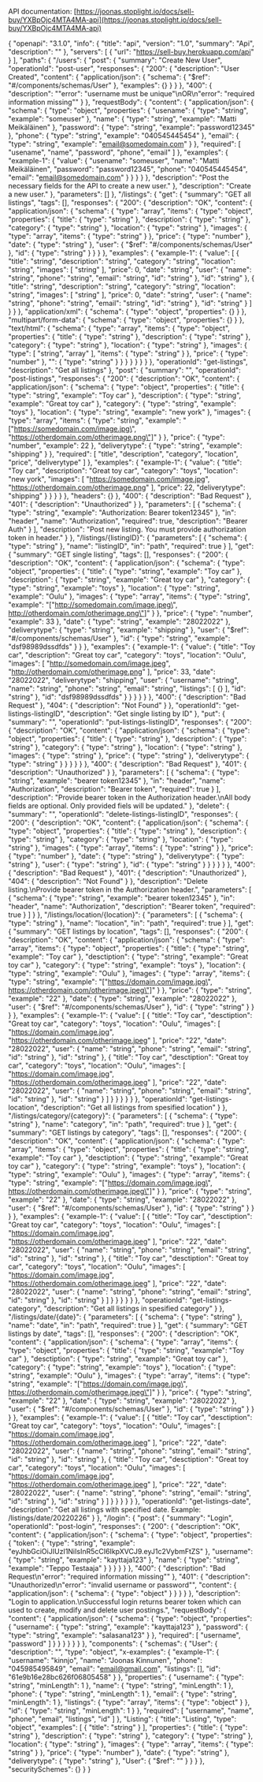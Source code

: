 API documentation: [https://joonas.stoplight.io/docs/sell-buy/YXBpOjc4MTA4MA-api](https://joonas.stoplight.io/docs/sell-buy/YXBpOjc4MTA4MA-api)

{
  "openapi": "3.1.0",
  "info": {
    "title": "api",
    "version": "1.0",
    "summary": "Api",
    "description": ""
  },
  "servers": [
    {
      "url": "https://sell-buy.herokuapp.com/api"
    }
  ],
  "paths": {
    "/users": {
      "post": {
        "summary": "Create New User",
        "operationId": "post-user",
        "responses": {
          "200": {
            "description": "User Created",
            "content": {
              "application/json": {
                "schema": {
                  "$ref": "#/components/schemas/User"
                },
                "examples": {}
              }
            }
          },
          "400": {
            "description": "\"error\": \"username must be unique\"\nOR\n\"error\": \"required information missing\""
          }
        },
        "requestBody": {
          "content": {
            "application/json": {
              "schema": {
                "type": "object",
                "properties": {
                  "usename": {
                    "type": "string",
                    "example": "someuser"
                  },
                  "name": {
                    "type": "string",
                    "example": "Matti Meikäläinen"
                  },
                  "password": {
                    "type": "string",
                    "example": "password12345"
                  },
                  "phone": {
                    "type": "string",
                    "example": "040545445454"
                  },
                  "email": {
                    "type": "string",
                    "example": "email@somedomain.com"
                  }
                },
                "required": [
                  "usename",
                  "name",
                  "password",
                  "phone",
                  "email"
                ]
              },
              "examples": {
                "example-1": {
                  "value": {
                    "usename": "someuser",
                    "name": "Matti Meikäläinen",
                    "password": "password12345",
                    "phone": "040545445454",
                    "email": "email@somedomain.com"
                  }
                }
              }
            }
          },
          "description": "Post the necessary fields for the API to create a new user."
        },
        "description": "Create a new user."
      },
      "parameters": []
    },
    "/listings": {
      "get": {
        "summary": "GET all listings",
        "tags": [],
        "responses": {
          "200": {
            "description": "OK",
            "content": {
              "application/json": {
                "schema": {
                  "type": "array",
                  "items": {
                    "type": "object",
                    "properties": {
                      "title": {
                        "type": "string"
                      },
                      "description": {
                        "type": "string"
                      },
                      "category": {
                        "type": "string"
                      },
                      "location": {
                        "type": "string"
                      },
                      "images": {
                        "type": "array",
                        "items": {
                          "type": "string"
                        }
                      },
                      "price": {
                        "type": "number"
                      },
                      "date": {
                        "type": "string"
                      },
                      "user": {
                        "$ref": "#/components/schemas/User"
                      },
                      "id": {
                        "type": "string"
                      }
                    }
                  }
                },
                "examples": {
                  "example-1": {
                    "value": [
                      {
                        "title": "string",
                        "description": "string",
                        "category": "string",
                        "location": "string",
                        "images": [
                          "string"
                        ],
                        "price": 0,
                        "date": "string",
                        "user": {
                          "name": "string",
                          "phone": "string",
                          "email": "string",
                          "id": "string"
                        },
                        "id": "string"
                      },
                      {
                        "title": "string",
                        "description": "string",
                        "category": "string",
                        "location": "string",
                        "images": [
                          "string"
                        ],
                        "price": 0,
                        "date": "string",
                        "user": {
                          "name": "string",
                          "phone": "string",
                          "email": "string",
                          "id": "string"
                        },
                        "id": "string"
                      }
                    ]
                  }
                }
              },
              "application/xml": {
                "schema": {
                  "type": "object",
                  "properties": {}
                }
              },
              "multipart/form-data": {
                "schema": {
                  "type": "object",
                  "properties": {}
                }
              },
              "text/html": {
                "schema": {
                  "type": "array",
                  "items": {
                    "type": "object",
                    "properties": {
                      "title": {
                        "type": "string"
                      },
                      "description": {
                        "type": "string"
                      },
                      "category": {
                        "type": "string"
                      },
                      "location": {
                        "type": "string"
                      },
                      "images": {
                        "type": [
                          "string",
                          "array"
                        ],
                        "items": {
                          "type": "string"
                        }
                      },
                      "price": {
                        "type": "number"
                      },
                      "": {
                        "type": "string"
                      }
                    }
                  }
                }
              }
            }
          }
        },
        "operationId": "get-listings",
        "description": "Get all listings"
      },
      "post": {
        "summary": "",
        "operationId": "post-listings",
        "responses": {
          "200": {
            "description": "OK",
            "content": {
              "application/json": {
                "schema": {
                  "type": "object",
                  "properties": {
                    "title": {
                      "type": "string",
                      "example": "Toy car"
                    },
                    "description": {
                      "type": "string",
                      "example": "Great toy car"
                    },
                    "category": {
                      "type": "string",
                      "example": "toys"
                    },
                    "location": {
                      "type": "string",
                      "example": "new york"
                    },
                    "images": {
                      "type": "array",
                      "items": {
                        "type": "string",
                        "example": "[\"https://somedomain.com/image.jpg\", \"https://otherdomain.com/otherimage.png\"]"
                      }
                    },
                    "price": {
                      "type": "number",
                      "example": 22
                    },
                    "deliverytype": {
                      "type": "string",
                      "example": "shipping"
                    }
                  },
                  "required": [
                    "title",
                    "description",
                    "category",
                    "location",
                    "price",
                    "deliverytype"
                  ]
                },
                "examples": {
                  "example-1": {
                    "value": {
                      "title": "Toy car",
                      "description": "Great toy car",
                      "category": "toys",
                      "location": "new york",
                      "images": [
                        "https://somedomain.com/image.jpg",
                        "https://otherdomain.com/otherimage.png"
                      ],
                      "price": 22,
                      "deliverytype": "shipping"
                    }
                  }
                }
              }
            },
            "headers": {}
          },
          "400": {
            "description": "Bad Request"
          },
          "401": {
            "description": "Unauthorized"
          }
        },
        "parameters": [
          {
            "schema": {
              "type": "string",
              "example": "Authorization: Bearer token12345"
            },
            "in": "header",
            "name": "Authorization",
            "required": true,
            "description": "Bearer Auth"
          }
        ],
        "description": "Post new listing. You must provide authorization token in header."
      }
    },
    "/listings/{listingID}": {
      "parameters": [
        {
          "schema": {
            "type": "string"
          },
          "name": "listingID",
          "in": "path",
          "required": true
        }
      ],
      "get": {
        "summary": "GET single listing",
        "tags": [],
        "responses": {
          "200": {
            "description": "OK",
            "content": {
              "application/json": {
                "schema": {
                  "type": "object",
                  "properties": {
                    "title": {
                      "type": "string",
                      "example": "Toy car"
                    },
                    "description": {
                      "type": "string",
                      "example": "Great toy car"
                    },
                    "category": {
                      "type": "string",
                      "example": "toys"
                    },
                    "location": {
                      "type": "string",
                      "example": "Oulu"
                    },
                    "images": {
                      "type": "array",
                      "items": {
                        "type": "string",
                        "example": "[\"http://somedomain.com/image.jpeg\", http://otherdomain.com/otherimage.png\"]"
                      }
                    },
                    "price": {
                      "type": "number",
                      "example": 33
                    },
                    "date": {
                      "type": "string",
                      "example": "28022022"
                    },
                    "deliverytype": {
                      "type": "string",
                      "example": "shipping"
                    },
                    "user": {
                      "$ref": "#/components/schemas/User"
                    },
                    "id": {
                      "type": "string",
                      "example": "dsf98989dssdfds"
                    }
                  }
                },
                "examples": {
                  "example-1": {
                    "value": {
                      "title": "Toy car",
                      "description": "Great toy car",
                      "category": "toys",
                      "location": "Oulu",
                      "images": [
                        "http://somedomain.com/image.jpeg",
                        "http://otherdomain.com/otherimage.png"
                      ],
                      "price": 33,
                      "date": "28022022",
                      "deliverytype": "shipping",
                      "user": {
                        "username": "string",
                        "name": "string",
                        "phone": "string",
                        "email": "string",
                        "listings": [
                          {}
                        ],
                        "id": "string"
                      },
                      "id": "dsf98989dssdfds"
                    }
                  }
                }
              }
            }
          },
          "400": {
            "description": "Bad Request"
          },
          "404": {
            "description": "Not Found"
          }
        },
        "operationId": "get-listings-listingID",
        "description": "Get single listing by ID"
      },
      "put": {
        "summary": "",
        "operationId": "put-listings-listingID",
        "responses": {
          "200": {
            "description": "OK",
            "content": {
              "application/json": {
                "schema": {
                  "type": "object",
                  "properties": {
                    "title": {
                      "type": "string"
                    },
                    "description": {
                      "type": "string"
                    },
                    "category": {
                      "type": "string"
                    },
                    "location": {
                      "type": "string"
                    },
                    "images": {
                      "type": "string"
                    },
                    "price": {
                      "type": "string"
                    },
                    "deliverytype": {
                      "type": "string"
                    }
                  }
                }
              }
            }
          },
          "400": {
            "description": "Bad Request"
          },
          "401": {
            "description": "Unauthorized"
          }
        },
        "parameters": [
          {
            "schema": {
              "type": "string",
              "example": "bearer token12345"
            },
            "in": "header",
            "name": "Authorization",
            "description": "Bearer token",
            "required": true
          }
        ],
        "description": "Provide bearer token in the Authorization header.\nAll body fields are optional. Only provided fiels will be updated."
      },
      "delete": {
        "summary": "",
        "operationId": "delete-listings-listingID",
        "responses": {
          "200": {
            "description": "OK",
            "content": {
              "application/json": {
                "schema": {
                  "type": "object",
                  "properties": {
                    "title": {
                      "type": "string"
                    },
                    "description": {
                      "type": "string"
                    },
                    "category": {
                      "type": "string"
                    },
                    "location": {
                      "type": "string"
                    },
                    "images": {
                      "type": "array",
                      "items": {
                        "type": "string"
                      }
                    },
                    "price": {
                      "type": "number"
                    },
                    "date": {
                      "type": "string"
                    },
                    "deliverytype": {
                      "type": "string"
                    },
                    "user": {
                      "type": "string"
                    },
                    "id": {
                      "type": "string"
                    }
                  }
                }
              }
            }
          },
          "400": {
            "description": "Bad Request"
          },
          "401": {
            "description": "Unauthorized"
          },
          "404": {
            "description": "Not Found"
          }
        },
        "description": "Delete listing.\nProvide bearer token in the Authorization header.",
        "parameters": [
          {
            "schema": {
              "type": "string",
              "example": "bearer token12345"
            },
            "in": "header",
            "name": "Authorization",
            "description": "Bearer token",
            "required": true
          }
        ]
      }
    },
    "/listings/location/{location}": {
      "parameters": [
        {
          "schema": {
            "type": "string"
          },
          "name": "location",
          "in": "path",
          "required": true
        }
      ],
      "get": {
        "summary": "GET listings by location",
        "tags": [],
        "responses": {
          "200": {
            "description": "OK",
            "content": {
              "application/json": {
                "schema": {
                  "type": "array",
                  "items": {
                    "type": "object",
                    "properties": {
                      "title": {
                        "type": "string",
                        "example": "Toy car"
                      },
                      "desctiption": {
                        "type": "string",
                        "example": "Great toy car"
                      },
                      "category": {
                        "type": "string",
                        "example": "toys"
                      },
                      "location": {
                        "type": "string",
                        "example": "Oulu"
                      },
                      "images": {
                        "type": "array",
                        "items": {
                          "type": "string",
                          "example": "[\"https://domain.com/image.jpg\", https://otherdomain.com/otherimage.jpeg\"]"
                        }
                      },
                      "price": {
                        "type": "string",
                        "example": "22"
                      },
                      "date": {
                        "type": "string",
                        "example": "28022022"
                      },
                      "user": {
                        "$ref": "#/components/schemas/User"
                      },
                      "id": {
                        "type": "string"
                      }
                    }
                  }
                },
                "examples": {
                  "example-1": {
                    "value": [
                      {
                        "title": "Toy car",
                        "desctiption": "Great toy car",
                        "category": "toys",
                        "location": "Oulu",
                        "images": [
                          "https://domain.com/image.jpg",
                          "https://otherdomain.com/otherimage.jpeg"
                        ],
                        "price": "22",
                        "date": "28022022",
                        "user": {
                          "name": "string",
                          "phone": "string",
                          "email": "string",
                          "id": "string"
                        },
                        "id": "string"
                      },
                      {
                        "title": "Toy car",
                        "desctiption": "Great toy car",
                        "category": "toys",
                        "location": "Oulu",
                        "images": [
                          "https://domain.com/image.jpg",
                          "https://otherdomain.com/otherimage.jpeg"
                        ],
                        "price": "22",
                        "date": "28022022",
                        "user": {
                          "name": "string",
                          "phone": "string",
                          "email": "string",
                          "id": "string"
                        },
                        "id": "string"
                      }
                    ]
                  }
                }
              }
            }
          }
        },
        "operationId": "get-listings-location",
        "description": "Get all listings from spesified location"
      }
    },
    "/listings/category/{category}": {
      "parameters": [
        {
          "schema": {
            "type": "string"
          },
          "name": "category",
          "in": "path",
          "required": true
        }
      ],
      "get": {
        "summary": "GET listings by category",
        "tags": [],
        "responses": {
          "200": {
            "description": "OK",
            "content": {
              "application/json": {
                "schema": {
                  "type": "array",
                  "items": {
                    "type": "object",
                    "properties": {
                      "title": {
                        "type": "string",
                        "example": "Toy car"
                      },
                      "desctiption": {
                        "type": "string",
                        "example": "Great toy car"
                      },
                      "category": {
                        "type": "string",
                        "example": "toys"
                      },
                      "location": {
                        "type": "string",
                        "example": "Oulu"
                      },
                      "images": {
                        "type": "array",
                        "items": {
                          "type": "string",
                          "example": "[\"https://domain.com/image.jpg\", https://otherdomain.com/otherimage.jpeg\"]"
                        }
                      },
                      "price": {
                        "type": "string",
                        "example": "22"
                      },
                      "date": {
                        "type": "string",
                        "example": "28022022"
                      },
                      "user": {
                        "$ref": "#/components/schemas/User"
                      },
                      "id": {
                        "type": "string"
                      }
                    }
                  }
                },
                "examples": {
                  "example-1": {
                    "value": [
                      {
                        "title": "Toy car",
                        "desctiption": "Great toy car",
                        "category": "toys",
                        "location": "Oulu",
                        "images": [
                          "https://domain.com/image.jpg",
                          "https://otherdomain.com/otherimage.jpeg"
                        ],
                        "price": "22",
                        "date": "28022022",
                        "user": {
                          "name": "string",
                          "phone": "string",
                          "email": "string",
                          "id": "string"
                        },
                        "id": "string"
                      },
                      {
                        "title": "Toy car",
                        "desctiption": "Great toy car",
                        "category": "toys",
                        "location": "Oulu",
                        "images": [
                          "https://domain.com/image.jpg",
                          "https://otherdomain.com/otherimage.jpeg"
                        ],
                        "price": "22",
                        "date": "28022022",
                        "user": {
                          "name": "string",
                          "phone": "string",
                          "email": "string",
                          "id": "string"
                        },
                        "id": "string"
                      }
                    ]
                  }
                }
              }
            }
          }
        },
        "operationId": "get-listings-category",
        "description": "Get all listings in spesified category"
      }
    },
    "/listings/date/{date}": {
      "parameters": [
        {
          "schema": {
            "type": "string"
          },
          "name": "date",
          "in": "path",
          "required": true
        }
      ],
      "get": {
        "summary": "GET listings by date",
        "tags": [],
        "responses": {
          "200": {
            "description": "OK",
            "content": {
              "application/json": {
                "schema": {
                  "type": "array",
                  "items": {
                    "type": "object",
                    "properties": {
                      "title": {
                        "type": "string",
                        "example": "Toy car"
                      },
                      "desctiption": {
                        "type": "string",
                        "example": "Great toy car"
                      },
                      "category": {
                        "type": "string",
                        "example": "toys"
                      },
                      "location": {
                        "type": "string",
                        "example": "Oulu"
                      },
                      "images": {
                        "type": "array",
                        "items": {
                          "type": "string",
                          "example": "[\"https://domain.com/image.jpg\", https://otherdomain.com/otherimage.jpeg\"]"
                        }
                      },
                      "price": {
                        "type": "string",
                        "example": "22"
                      },
                      "date": {
                        "type": "string",
                        "example": "28022022"
                      },
                      "user": {
                        "$ref": "#/components/schemas/User"
                      },
                      "id": {
                        "type": "string"
                      }
                    }
                  }
                },
                "examples": {
                  "example-1": {
                    "value": [
                      {
                        "title": "Toy car",
                        "desctiption": "Great toy car",
                        "category": "toys",
                        "location": "Oulu",
                        "images": [
                          "https://domain.com/image.jpg",
                          "https://otherdomain.com/otherimage.jpeg"
                        ],
                        "price": "22",
                        "date": "28022022",
                        "user": {
                          "name": "string",
                          "phone": "string",
                          "email": "string",
                          "id": "string"
                        },
                        "id": "string"
                      },
                      {
                        "title": "Toy car",
                        "desctiption": "Great toy car",
                        "category": "toys",
                        "location": "Oulu",
                        "images": [
                          "https://domain.com/image.jpg",
                          "https://otherdomain.com/otherimage.jpeg"
                        ],
                        "price": "22",
                        "date": "28022022",
                        "user": {
                          "name": "string",
                          "phone": "string",
                          "email": "string",
                          "id": "string"
                        },
                        "id": "string"
                      }
                    ]
                  }
                }
              }
            }
          }
        },
        "operationId": "get-listings-date",
        "description": "Get all listings with specified date. Example: /listings/date/20220226"
      }
    },
    "/login": {
      "post": {
        "summary": "Login",
        "operationId": "post-login",
        "responses": {
          "200": {
            "description": "OK",
            "content": {
              "application/json": {
                "schema": {
                  "type": "object",
                  "properties": {
                    "token": {
                      "type": "string",
                      "example": "eyJhbGciOiJIUzI1NiIsInR5cCI6IkpXVCJ9.eyJ1c2VybmFtZS"
                    },
                    "username": {
                      "type": "string",
                      "example": "kayttaja123"
                    },
                    "name": {
                      "type": "string",
                      "example": "Teppo Testaaja"
                    }
                  }
                }
              }
            }
          },
          "400": {
            "description": "Bad Request\n\"error\": \"required information missing\""
          },
          "401": {
            "description": "Unauthorized\n\"error\": \"invalid username or password\"",
            "content": {
              "application/json": {
                "schema": {
                  "type": "object"
                }
              }
            }
          }
        },
        "description": "Login to application.\nSuccessful login returns bearer token which can used to create, modify and delete user postings.",
        "requestBody": {
          "content": {
            "application/json": {
              "schema": {
                "type": "object",
                "properties": {
                  "username": {
                    "type": "string",
                    "example": "kayttaja123"
                  },
                  "password": {
                    "type": "string",
                    "example": "salasana123"
                  }
                },
                "required": [
                  "username",
                  "password"
                ]
              }
            }
          }
        }
      }
    }
  },
  "components": {
    "schemas": {
      "User": {
        "description": "",
        "type": "object",
        "x-examples": {
          "example-1": {
            "username": "kinnjo",
            "name": "Joonas Kinnunen",
            "phone": "045985495849",
            "email": "email@gmail.com",
            "listings": [],
            "id": "61e9b16e28bc626f06805458"
          }
        },
        "properties": {
          "username": {
            "type": "string",
            "minLength": 1
          },
          "name": {
            "type": "string",
            "minLength": 1
          },
          "phone": {
            "type": "string",
            "minLength": 1
          },
          "email": {
            "type": "string",
            "minLength": 1
          },
          "listings": {
            "type": "array",
            "items": {
              "type": "object"
            }
          },
          "id": {
            "type": "string",
            "minLength": 1
          }
        },
        "required": [
          "username",
          "name",
          "phone",
          "email",
          "listings",
          "id"
        ]
      },
      "Listing": {
        "title": "Listing",
        "type": "object",
        "examples": [
          {
            "title": "string"
          }
        ],
        "properties": {
          "title": {
            "type": "string"
          },
          "description": {
            "type": "string"
          },
          "category": {
            "type": "string"
          },
          "location": {
            "type": "string"
          },
          "images": {
            "type": "array",
            "items": {
              "type": "string"
            }
          },
          "price": {
            "type": "number"
          },
          "date": {
            "type": "string"
          },
          "deliverytype": {
            "type": "string"
          },
          "User": {
            "$ref": ""
          }
        }
      }
    },
    "securitySchemes": {}
  }
}